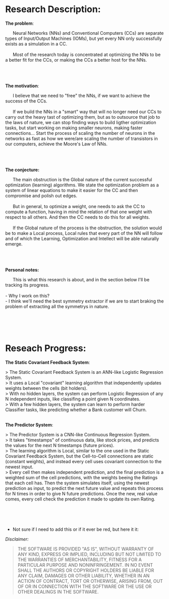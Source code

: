 # Research Description:
<p><b>The problem</b>:</p>
&nbsp; &nbsp; &nbsp; Neural Networks (NNs) and Conventional Computers (CCs) are separate types of Input/Output Machines (IOMs), but yet every NN only successfully exists as a simulation in a CC.<br>
<br>
&nbsp; &nbsp; &nbsp; Most of the research today is concentrated at optimizing the NNs to be a better fit for the CCs, or making the CCs a better host for the NNs.
<br>
<br>
<br>
<br>

<p><b>The motivation</b>:</p>
&nbsp; &nbsp; &nbsp; I believe that we need to "free" the NNs, if we want to achieve the success of the CCs.<br>
<br>
&nbsp; &nbsp; &nbsp; If we build the NNs in a "smart" way that will no longer need our CCs to carry out the heavy tast of optimizing them, but as to outsource that job to the laws of nature, we can stop finding ways to build ligther optimization tasks, but start working on making smaller neurons, making faster connections... Start the process of scaling the number of neurons in the networks as fast as how we were/are scaling the number of transistors in our computers, achieve the Moore's Law of NNs.
<br>
<br>
<br>
<br>

<p><b>The conjecture:</b></p>
&nbsp; &nbsp; &nbsp; The main obstruction is the Global nature of the current successful optimization (learning) algorithms. We state the optimization problem as a system of linear equations to make it easier for the CC and then compromise and polish out edges.<br>
<br>
&nbsp; &nbsp; &nbsp; But in general, to optimize a weight, one needs to ask the CC to compute a function, having in mind the relation of that one weight with respect to all others. And then the CC needs to do this for all weights.<br>
<br>
&nbsp; &nbsp; &nbsp; If the Global nature of the process is the obstruction, the solution would be to make a Local process, Local rules that every part of the NN will follow and of which the Learning, Optimization and Intellect will be able naturally emerge.
<br>
<br>
<br>
<br>

<p><b>Personal notes:</b></p>
&nbsp; &nbsp; &nbsp; This is what this research is about, and in the section below I'll be tracking its progress.<br>
<br>
- Why I work on this?<br>
- I think we'll need the best symmetry extractor if we are to start braking the problem of extracting all the symmetrys in nature.
<br>
<br>
<br>
<br>
<br>
 
# Reseach Progress:
<p></p>
<b>The Static Covariant Feedback System</b>:
<p></p>
> The Static Covariant Feedback System is an ANN-like Logistic Regression System.<br>
> It uses a Local "covariant" learning algorithm that independently updates weights between the cells (bit holders).<br>
> With no hidden layers, the system can perform Logistic Regression of any N independent inputs, like classifing a point given N coordinates.<br>
> With a few hidden layers, the system can learn to perform harder Classifier tasks, like predicting whether a Bank customer will Churn.<br>
<br>
<p></p>
<b>The Predictor System</b>:
<p></p>
> The Predictor System is a CNN-like Continuous Regression System.<br>
> It takes "timestamps" of continuous data, like stock prices, and predicts the values for the next N timestamps (future prices).<br>
> The learning algorithm is Local, similar to the one used in the Static Covariant Feedback System, but the Cell-to-Cell connections are static (constant weights), and instead every cell uses covariant connection to the newest input.<br>
> Every cell then makes independent prediction, and the final prediction is a weighted sum of the cell predictions, with the weights beeing the Ratings that each cell has. Then the system simulates itself, using the newest prediction as input, to predict the next future value and repeats this process for N times in order to give N future predictions. Once the new, real value comes, every cell check the prediction it made to update its own Rating.<br>


<br><br><br>
- Not sure if I need to add this or if it ever be red, but here it it:
<p><em>Disclaimer:</em></p>
<blockquote>
<p>THE SOFTWARE IS PROVIDED "AS IS", WITHOUT WARRANTY OF ANY KIND, EXPRESS OR
IMPLIED, INCLUDING BUT NOT LIMITED TO THE WARRANTIES OF MERCHANTABILITY, FITNESS
FOR A PARTICULAR PURPOSE AND NONINFRINGEMENT. IN NO EVENT SHALL THE AUTHORS OR
COPYRIGHT HOLDERS BE LIABLE FOR ANY CLAIM, DAMAGES OR OTHER LIABILITY, WHETHER
IN AN ACTION OF CONTRACT, TORT OR OTHERWISE, ARISING FROM, OUT OF OR IN
CONNECTION WITH THE SOFTWARE OR THE USE OR OTHER DEALINGS IN THE SOFTWARE.</p>
</blockquote>
